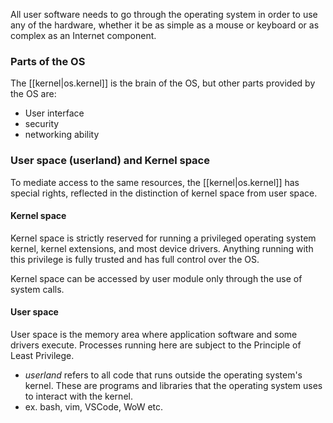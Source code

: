 
All user software needs to go through the operating system in order to use any of the hardware, whether it be as simple as a mouse or keyboard or as complex as an Internet component.

### Parts of the OS
The [[kernel|os.kernel]] is the brain of the OS, but other parts provided by the OS are:
- User interface
- security
- networking ability
  

### User space (userland) and Kernel space
To mediate access to the same resources, the [[kernel|os.kernel]] has special rights, reflected in the distinction of kernel space from user space.

#### Kernel space
Kernel space is strictly reserved for running a privileged operating system kernel, kernel extensions, and most device drivers. Anything running with this privilege is fully trusted and has full control over the OS.

Kernel space can be accessed by user module only through the use of system calls.

#### User space
User space is the memory area where application software and some drivers execute. Processes running here are subject to the Principle of Least Privilege.
- *userland* refers to all code that runs outside the operating system's kernel. These are programs and libraries that the operating system uses to interact with the kernel.
- ex. bash, vim, VSCode, WoW etc.

